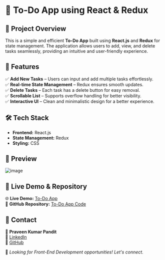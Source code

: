 # 📝 To-Do App using React & Redux

## 📌 Project Overview
This is a simple and efficient **To-Do App** built using **React.js** and **Redux** for state management. The application allows users to add, view, and delete tasks seamlessly, providing an intuitive and user-friendly experience.

## 🚀 Features
✅ **Add New Tasks** – Users can input and add multiple tasks effortlessly.  
✅ **Real-time State Management** – Redux ensures smooth updates.  
✅ **Delete Tasks** – Each task has a delete button for easy removal.  
✅ **Scrollable List** – Supports overflow handling for better visibility.  
✅ **Interactive UI** – Clean and minimalistic design for a better experience.  

## 🛠 Tech Stack
- **Frontend:** React.js
- **State Management:** Redux
- **Styling:** CSS

## 📸 Preview
![image](https://github.com/user-attachments/assets/50438a8e-ea1a-48e6-afe5-d09cc9aa5007)

## 🔗 Live Demo & Repository
🌐 **Live Demo:** [To-Do App](https://reduxitodoapp.netlify.app/)  
📂 **GitHub Repository:** [To-Do App Code](https://github.com/Praveenkr398/11ReduxTodoApp)  

## 📧 Contact
👤 **Praveen Kumar Pandit**  
🔗 [LinkedIn](https://www.linkedin.com/in/Praveenkr398)  
🔗 [GitHub](https://github.com/Praveenkr398)  

🚀 *Looking for Front-End Development opportunities! Let's connect.*
